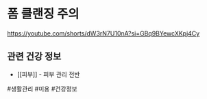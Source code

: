 # 폼 클랜징 주의

https://youtube.com/shorts/dW3rN7U10nA?si=GBq9BYewcXKpj4Cy

## 관련 건강 정보
- [[피부]] - 피부 관리 전반

#생활관리 #미용 #건강정보
